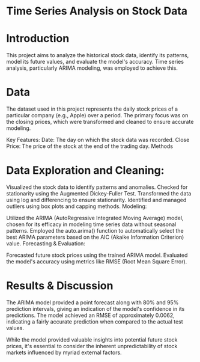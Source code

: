 # Time Series Analysis on Stock Data

# Introduction
This project aims to analyze the historical stock data, identify its patterns, model its future values, and evaluate the model's accuracy. Time series analysis, particularly ARIMA modeling, was employed to achieve this.

# Data
The dataset used in this project represents the daily stock prices of a particular company (e.g., Apple) over a period. The primary focus was on the closing prices, which were transformed and cleaned to ensure accurate modeling.

Key Features:
Date: The day on which the stock data was recorded.
Close Price: The price of the stock at the end of the trading day.
Methods

# Data Exploration and Cleaning:
Visualized the stock data to identify patterns and anomalies.
Checked for stationarity using the Augmented Dickey-Fuller Test.
Transformed the data using log and differencing to ensure stationarity.
Identified and managed outliers using box plots and capping methods.
Modeling:

Utilized the ARIMA (AutoRegressive Integrated Moving Average) model, chosen for its efficacy in modeling time series data without seasonal patterns.
Employed the auto.arima() function to automatically select the best ARIMA parameters based on the AIC (Akaike Information Criterion) value.
Forecasting & Evaluation:

Forecasted future stock prices using the trained ARIMA model.
Evaluated the model's accuracy using metrics like RMSE (Root Mean Square Error).

# Results & Discussion
The ARIMA model provided a point forecast along with 80% and 95% prediction intervals, giving an indication of the model's confidence in its predictions. The model achieved an RMSE of approximately 0.0062, indicating a fairly accurate prediction when compared to the actual test values.

While the model provided valuable insights into potential future stock prices, it's essential to consider the inherent unpredictability of stock markets influenced by myriad external factors.